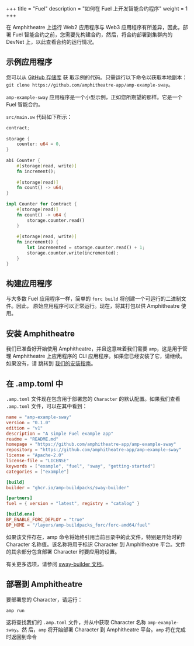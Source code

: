 +++
title = "Fuel"
description = "如何在 Fuel 上开发智能合约程序"
weight = 1
+++

在 Amphitheatre 上运行 Web2 应用程序与 Web3 应用程序有所差异，因此，部署 Fuel 智能合约之前，您需要先构建合约，然后，将合约部署到集群内的 DevNet 上，以此查看合约的运行情况。

## 示例应用程序

您可以从 [GitHub 存储库](https://github.com/amphitheatre-app/amp-example-sway) 获
取示例的代码。只需运行以下命令以获取本地副本：`git clone
https://github.com/amphitheatre-app/amp-example-sway`。

`amp-example-sway` 应用程序是一个小型示例，正如您所期望的那样。它是一个 Fuel 智能合约。

`src/main.sw` 代码如下所示：

```rust
contract;
 
storage {
    counter: u64 = 0,
}
 
abi Counter {
    #[storage(read, write)]
    fn increment();
 
    #[storage(read)]
    fn count() -> u64;
}
 
impl Counter for Contract {
    #[storage(read)]
    fn count() -> u64 {
        storage.counter.read()
    }
 
    #[storage(read, write)]
    fn increment() {
        let incremented = storage.counter.read() + 1;
        storage.counter.write(incremented);
    }
}
```

## 构建应用程序

与大多数 Fuel 应用程序一样，简单的 `forc build` 将创建一个可运行的二进制文件。因此，
原始应用程序可以正常运行。现在，将其打包以供 Amphitheatre 使用。

## 安装 Amphitheatre

我们已准备好开始使用 Amphitheatre，并且这意味着我们需要 `amp`，这是用于管理
Amphitheatre 上应用程序的 CLI 应用程序。如果您已经安装了它，请继续。如果没有，请
跳转到 [我们的安装指南](@/installation/_index.zh.md)。

## 在 .amp.toml 中

`.amp.toml` 文件现在包含用于部署您的 `Character` 的默认配置。如果我们查看
`.amp.toml` 文件，可以在其中看到：

```toml
name = "amp-example-sway"
version = "0.1.0"
edition = "v1"
description = "A simple Fuel example app"
readme = "README.md"
homepage = "https://github.com/amphitheatre-app/amp-example-sway"
repository = "https://github.com/amphitheatre-app/amp-example-sway"
license = "Apache-2.0"
license-file = "LICENSE"
keywords = ["example", "fuel", "sway", "getting-started"]
categories = ["example"]

[build]
builder = "ghcr.io/amp-buildpacks/sway-builder"

[partners]
fuel = { version = "latest", registry = "catalog" }

[build.env]
BP_ENABLE_FORC_DEPLOY = "true"
BP_HOME = "/layers/amp-buildpacks_forc/forc-amd64/fuel"
```

如果该文件存在，amp 命令将始终引用当前目录中的此文件，特别是开始时的 Character
名称值。该名称将用于标识 Character 到 Amphitheatre 平台。文件的其余部分包含部署
Character 时要应用的设置。

有关更多选项，请参阅 [sway-builder 文档](https://github.com/amp-buildpacks/sway-builder)。

## 部署到 Amphitheatre

要部署您的 Character，请运行：

```sh
amp run
```

这将查找我们的 `.amp.toml` 文件，并从中获取 Character 名称 `amp-example-sway`。然
后，`amp` 将开始部署 Character 到 Amphitheatre 平台。`amp` 将在完成时返回到命令

